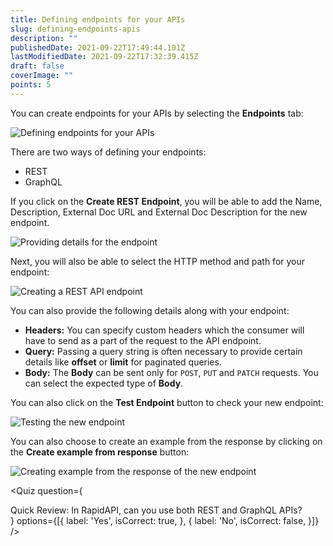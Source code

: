 ```yaml
---
title: Defining endpoints for your APIs
slug: defining-endpoints-apis
description: ""
publishedDate: 2021-09-22T17:49:44.101Z
lastModifiedDate: 2021-09-22T17:32:39.415Z
draft: false
coverImage: ""
points: 5
---
```


You can create endpoints for your APIs by selecting the **Endpoints** tab:

![Defining endpoints for your APIs](https://raw.githubusercontent.com/RapidAPI/DevRel-Stack-Data/dev/learn/courses/learn-rapidapi-hub-provider/images/image10.png)

There are two ways of defining your endpoints:

- REST
- GraphQL

If you click on the **Create REST Endpoint**, you will be able to add the Name, Description, External Doc URL and External Doc Description for the new endpoint.

![Providing details for the endpoint](https://raw.githubusercontent.com/RapidAPI/DevRel-Stack-Data/dev/learn/courses/learn-rapidapi-hub-provider/images/image11.png)

Next, you will also be able to select the HTTP method and path for your endpoint:

![Creating a REST API endpoint](https://raw.githubusercontent.com/RapidAPI/DevRel-Stack-Data/dev/learn/courses/learn-rapidapi-hub-provider/images/image12.png)

You can also provide the following details along with your endpoint:

- **Headers:** You can specify custom headers which the consumer will have to send as a part of the request to the API endpoint.
- **Query:** Passing a query string is often necessary to provide certain details like **offset** or **limit** for paginated queries.
- **Body:** The **Body** can be sent only for `POST`, `PUT` and `PATCH` requests. You can select the expected type of **Body**.

You can also click on the **Test Endpoint** button to check your new endpoint:

![Testing the new endpoint](https://raw.githubusercontent.com/RapidAPI/DevRel-Stack-Data/dev/learn/courses/learn-rapidapi-hub-provider/images/image13.png)

You can also choose to create an example from the response by clicking on the **Create example from response** button:

![Creating example from the response of the new endpoint](https://raw.githubusercontent.com/RapidAPI/DevRel-Stack-Data/dev/learn/courses/learn-rapidapi-hub-provider/images/image14.png)

<Quiz
  question={
    <div><span tw="font-semibold">Quick Review:</span> In RapidAPI, can you use both REST and GraphQL APIs?</div>
  }
  options={[{
    label: 'Yes',
    isCorrect: true,
  }, {
    label: 'No',
    isCorrect: false,
  }]}
/>
